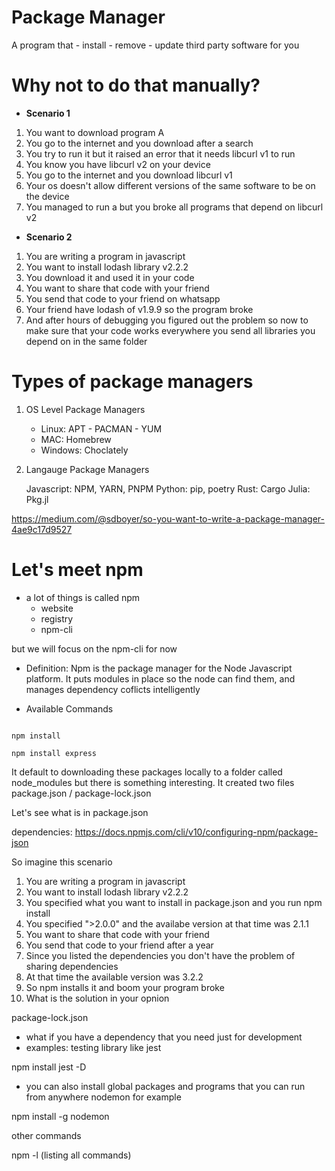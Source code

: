 # Package Manager

A program that 
    - install
    - remove
    - update third party software for you


# Why not to do that manually?

- **Scenario 1**

1. You want to download program A
2. You go to the internet and you download after a search
3. You try to run it but it raised an error that it needs libcurl v1 to run
4. You know you have libcurl v2 on your device
5. You go to the internet and you download libcurl v1
6. Your os doesn't allow different versions of the same software to be on the device
7. You managed to run a but you broke all programs that depend on libcurl v2


- **Scenario 2**

1. You are writing a program in javascript
2. You want to install lodash library v2.2.2
3. You download it and used it in your code 
4. You want to share that code with your friend
5. You send that code to your friend on whatsapp
6. Your friend have lodash of v1.9.9 so the program broke
7. And after hours of debugging you figured out the problem so now to make sure that your code works everywhere you send all libraries you depend on in the same folder



# Types of package managers

1. OS Level Package Managers

    - Linux: APT - PACMAN - YUM
    - MAC: Homebrew
    - Windows: Choclately


2. Langauge Package Managers

    Javascript: NPM, YARN, PNPM
    Python: pip, poetry
    Rust: Cargo
    Julia: Pkg.jl



https://medium.com/@sdboyer/so-you-want-to-write-a-package-manager-4ae9c17d9527



# Let's meet npm

- a lot of things is called npm 
    - website
    - registry
    - npm-cli

but we will focus on the npm-cli for now

- Definition: Npm is the package manager for the Node Javascript platform. It puts modules in place so the node can find them, 
  and manages dependency coflicts intelligently



- Available Commands

```shell

npm install

npm install express

```

It default to downloading these packages locally to a folder called node_modules
but there is something interesting. It created two files package.json / package-lock.json

Let's see what is in package.json

dependencies: https://docs.npmjs.com/cli/v10/configuring-npm/package-json

So imagine this scenario

1. You are writing a program in javascript
2. You want to install lodash library v2.2.2
3. You specified what you want to install in package.json and you run npm install
4. You specified ">2.0.0" and the availabe version at that time was 2.1.1
5. You want to share that code with your friend
6. You send that code to your friend after a year 
7. Since you listed the dependencies you don't have the problem of sharing dependencies
8. At that time the available version was 3.2.2
9. So npm installs it and boom your program broke 
10. What is the solution in your opnion

package-lock.json

- what if you have a dependency that you need just for development 
- examples: testing library like jest

npm install jest -D


- you can also install global packages and programs that you can run from anywhere 
  nodemon for example

npm install -g nodemon


other commands

npm -l (listing all commands)
